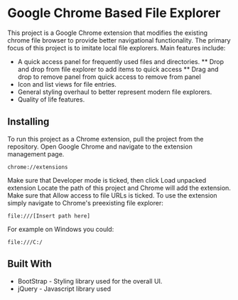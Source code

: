 # Google Chrome Based File Explorer

This project is a Google Chrome extension that modifies the existing chrome file browser to provide better navigational functionality. The primary focus of this project is to imitate local file explorers.
Main features include:
* A quick access panel for frequently used files and directories.
** Drop and drop from file explorer to add items to quick access
** Drag and drop to remove panel from quick access to remove from panel
* Icon and list views for file entries.
* General styling overhaul to better represent modern file explorers.
* Quality of life features.

## Installing

To run this project as a Chrome extension, pull the project from the repository.
Open Google Chrome and navigate to the extension management page.
```
chrome://extensions
```
Make sure that Developer mode is ticked, then click Load unpacked extension
Locate the path of this project and Chrome will add the extension.
Make sure that Allow access to file URLs is ticked.
To use the extension simply navigate to Chrome's preexisting file explorer:
```
file:///[Insert path here]
```
For example on Windows you could:
```
file:///C:/
```

## Built With

* BootStrap - Styling library used for the overall UI.
* jQuery - Javascript library used
